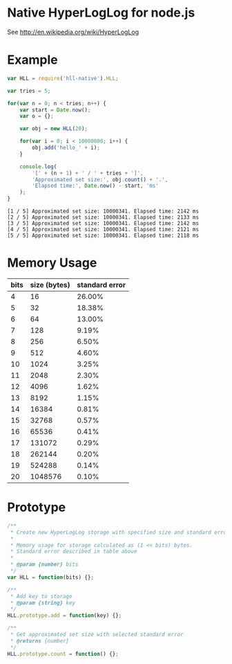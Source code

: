 # Native HyperLogLog for node.js

See http://en.wikipedia.org/wiki/HyperLogLog

Example
==

```js
var HLL = require('hll-native').HLL;

var tries = 5;

for(var n = 0; n < tries; n++) {
	var start = Date.now();
	var o = {};

	var obj = new HLL(20);

	for(var i = 0; i < 10000000; i++) {
		obj.add('hello_' + i);
	}

	console.log(
		'[' + (n + 1) + ' / ' + tries + ']',
		'Approximated set size:', obj.count() + '.',
		'Elapsed time:', Date.now() - start, 'ms'
	);
}
```
```
[1 / 5] Approximated set size: 10000341. Elapsed time: 2142 ms
[2 / 5] Approximated set size: 10000341. Elapsed time: 2133 ms
[3 / 5] Approximated set size: 10000341. Elapsed time: 2142 ms
[4 / 5] Approximated set size: 10000341. Elapsed time: 2121 ms
[5 / 5] Approximated set size: 10000341. Elapsed time: 2118 ms
```

Memory Usage
==

|bits|size (bytes) | standard error  |
|----|---------|--------|
|  4 |      16 | 26.00% |
|  5 |      32 | 18.38% |
|  6 |      64 | 13.00% |
|  7 |     128 |  9.19% |
|  8 |     256 |  6.50% |
|  9 |     512 |  4.60% |
| 10 |    1024 |  3.25% |
| 11 |    2048 |  2.30% |
| 12 |    4096 |  1.62% |
| 13 |    8192 |  1.15% |
| 14 |   16384 |  0.81% |
| 15 |   32768 |  0.57% |
| 16 |   65536 |  0.41% |
| 17 |  131072 |  0.29% |
| 18 |  262144 |  0.20% |
| 19 |  524288 |  0.14% |
| 20 | 1048576 |  0.10% |

Prototype
==
```js
/**
 * Create new HyperLogLog storage with specified size and standard error.
 *
 * Memory usage for storage calculated as (1 << bits) bytes.
 * Standard error described in table above
 *
 * @param {number} bits
 */
var HLL = function(bits) {};

/**
 * Add key to storage
 * @param {string} key
 */
HLL.prototype.add = function(key) {};

/**
 * Get approximated set size with selected standard error
 * @returns {number}
 */
HLL.prototype.count = function() {};
```
